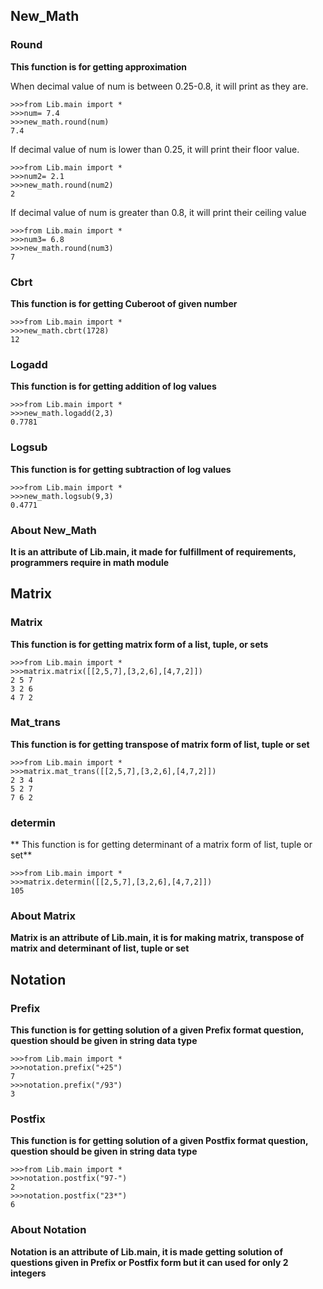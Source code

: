 ## New_Math

### Round
**This function is for getting approximation** 

When decimal value of num is between 
0.25-0.8, it will print as they are.

```
>>>from Lib.main import *
>>>num= 7.4
>>>new_math.round(num)
7.4
```

If decimal value of num is lower than 
0.25, it will print their floor value.

```
>>>from Lib.main import *
>>>num2= 2.1
>>>new_math.round(num2)
2
```

If decimal value of num is greater than 0.8,
it will print their ceiling value
```
>>>from Lib.main import *
>>>num3= 6.8 
>>>new_math.round(num3)
7
```

### Cbrt
**This function is for getting Cuberoot of given number**

```
>>>from Lib.main import *
>>>new_math.cbrt(1728)
12
```
### Logadd
**This function is for getting addition of log values**

```
>>>from Lib.main import *
>>>new_math.logadd(2,3)
0.7781
```

### Logsub
**This function is for getting subtraction of log values**

```
>>>from Lib.main import *
>>>new_math.logsub(9,3)
0.4771
```

### About New_Math
**It is an attribute of Lib.main, it made for fulfillment of requirements, programmers require in math module**

## Matrix

### Matrix
**This function is for getting matrix form of a list, tuple, or sets**

```
>>>from Lib.main import *
>>>matrix.matrix([[2,5,7],[3,2,6],[4,7,2]])
2 5 7
3 2 6
4 7 2
```

### Mat_trans
**This function is for getting transpose of matrix form of list, tuple or set**

```
>>>from Lib.main import *
>>>matrix.mat_trans([[2,5,7],[3,2,6],[4,7,2]])
2 3 4
5 2 7
7 6 2
```

### determin
** This function is for getting determinant of a matrix form of list, tuple or set**

```
>>>from Lib.main import *
>>>matrix.determin([[2,5,7],[3,2,6],[4,7,2]])
105
```

### About Matrix 
**Matrix is an attribute of Lib.main, it is for making matrix, transpose of matrix and determinant of list, tuple or set**

## Notation

### Prefix 
**This function is for getting solution of a given Prefix format question, question should be given in string data type**

```
>>>from Lib.main import *
>>>notation.prefix("+25")
7
>>>notation.prefix("/93")
3
```

### Postfix
**This function is for getting solution of a given Postfix format question, question should be given in string data type**

```
>>>from Lib.main import *
>>>notation.postfix("97-")
2
>>>notation.postfix("23*")
6
```

### About Notation
**Notation is an attribute of Lib.main, it is made getting solution of questions given in Prefix or Postfix form but it can used for only 2 integers**
